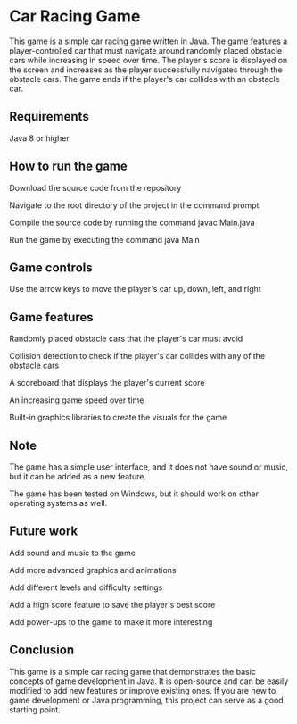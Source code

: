 # Car Racing Game

This game is a simple car racing game written in Java. The game features a player-controlled car that must navigate around randomly placed obstacle cars while increasing in speed over time. The player's score is displayed on the screen and increases as the player successfully navigates through the obstacle cars. The game ends if the player's car collides with an obstacle car.

## Requirements
Java 8 or higher

## How to run the game
Download the source code from the repository

Navigate to the root directory of the project in the command prompt

Compile the source code by running the command javac Main.java

Run the game by executing the command java Main

## Game controls
Use the arrow keys to move the player's car up, down, left, and right

## Game features
Randomly placed obstacle cars that the player's car must avoid

Collision detection to check if the player's car collides with any of the obstacle cars

A scoreboard that displays the player's current score

An increasing game speed over time

Built-in graphics libraries to create the visuals for the game

## Note
The game has a simple user interface, and it does not have sound or music, but it can be added as a new feature.

The game has been tested on Windows, but it should work on other operating systems as well.

## Future work
Add sound and music to the game

Add more advanced graphics and animations

Add different levels and difficulty settings

Add a high score feature to save the player's best score

Add power-ups to the game to make it more interesting

## Conclusion
This game is a simple car racing game that demonstrates the basic concepts of game development in Java. It is open-source and can be easily modified to add new features or improve existing ones. If you are new to game development or Java programming, this project can serve as a good starting point.

